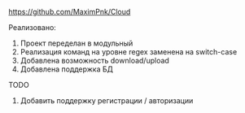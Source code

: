 https://github.com/MaximPnk/Cloud

Реализовано:
1. Проект переделан в модульный
2. Реализация команд на уровне regex заменена на switch-case
3. Добавлена возможность download/upload
4. Добавлена поддержка БД

TODO
1. Добавить поддержку регистрации / авторизации